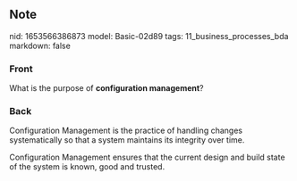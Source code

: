 ## Note
nid: 1653566386873
model: Basic-02d89
tags: 11_business_processes_bda
markdown: false

### Front
What is the purpose of <b>configuration management</b>?

### Back
Configuration Management is the practice of handling changes systematically so that a system maintains its integrity over time.

Configuration Management ensures that the current design and build state of the system is known, good and trusted.
